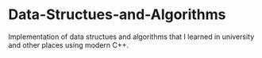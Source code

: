 # Data-Structues-and-Algorithms
Implementation of data structues and algorithms that I learned in university and other places using modern C++.
